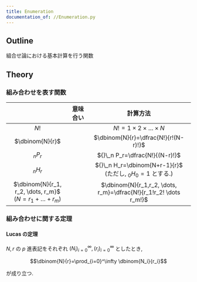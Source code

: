 ```yaml
---
title: Enumeration
documentation_of: //Enumeration.py
---
```


## Outline

組合せ論における基本計算を行う関数

## Theory

### 組み合わせを表す関数

||意味合い|計算方法|
|:--:|:--:|:--:|
|$N!$||$N!=1 \times 2 \times \dots \times N$|
|$\dbinom{N}{r}$||$\dbinom{N}{r}=\dfrac{N!}{r!(N-r)!}$|
|${}_n P_r$||${}\_n P_r=\dfrac{N!}{(N-r)!}$|
|${}_n H_r$||${}\_n H_r=\dbinom{N+r-1}{r}$ <br> (ただし, $_0H_0=1$ とする.)|
|$\dbinom{N}{r_1, r_2, \dots, r_m}$ <br> $(N=r_1+\dots+r_m)$||$\dbinom{N}{r_1,r_2, \dots, r_m}=\dfrac{N!}{r_1!r_2! \dots r_m!}$|

### 組み合わせに関する定理

#### Lucas の定理

$N,r$ の $p$ 進表記をそれぞれ $(N_i)_{i=0}^{\infty}, (r_i)_{i=0}^\infty$ としたとき,

$$\dbinom{N}{r}=\prod_{i=0}^\infty \dbinom{N_i}{r_i}$$

が成り立つ.
